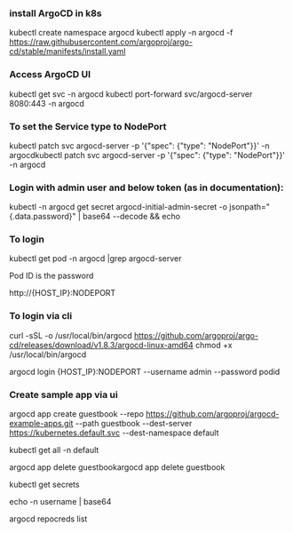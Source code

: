 ### install ArgoCD in k8s
kubectl create namespace argocd
kubectl apply -n argocd -f https://raw.githubusercontent.com/argoproj/argo-cd/stable/manifests/install.yaml

### Access ArgoCD UI
kubectl get svc -n argocd
kubectl port-forward svc/argocd-server 8080:443 -n argocd

### To set the Service type to NodePort

kubectl patch svc argocd-server -p '{"spec": {"type": "NodePort"}}' -n argocdkubectl patch svc argocd-server -p '{"spec": {"type": "NodePort"}}' -n argocd

### Login with admin user and below token (as in documentation):
kubectl -n argocd get secret argocd-initial-admin-secret -o jsonpath="{.data.password}" | base64 --decode && echo


### To login 
kubectl get pod -n argocd |grep argocd-server

Pod ID is the password

http://{HOST_IP}:NODEPORT


### To login via cli 
curl -sSL -o /usr/local/bin/argocd https://github.com/argoproj/argo-cd/releases/download/v1.8.3/argocd-linux-amd64
chmod +x /usr/local/bin/argocd

argocd login {HOST_IP}:NODEPORT --username admin --password podid

### Create sample app via ui

argocd app create guestbook --repo https://github.com/argoproj/argocd-example-apps.git --path guestbook --dest-server https://kubernetes.default.svc --dest-namespace default

kubectl get all -n default

argocd app delete guestbookargocd app delete guestbook


kubectl get secrets

echo -n username | base64

argocd repocreds list
